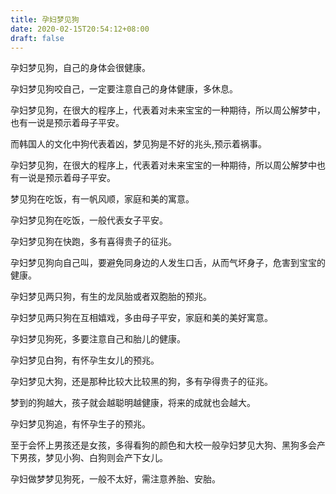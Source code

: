 ```yaml
---
title: 孕妇梦见狗
date: 2020-02-15T20:54:12+08:00
draft: false
---
```


孕妇梦见狗，自己的身体会很健康。


孕妇梦见狗咬自己，一定要注意自己的身体健康，多休息。


孕妇梦见狗，在很大的程序上，代表着对未来宝宝的一种期待，所以周公解梦中，也有一说是预示着母子平安。

而韩国人的文化中狗代表着凶，梦见狗是不好的兆头,预示着祸事。


孕妇梦见狗，在很大的程序上，代表着对未来宝宝的一种期待，所以周公解梦中也有一说是预示着母子平安。


梦见狗在吃饭，有一帆风顺，家庭和美的寓意。

孕妇梦见狗在吃饭，一般代表女子平安。


孕妇梦见狗在快跑，多有喜得贵子的征兆。


孕妇梦见狗向自己叫，要避免同身边的人发生口舌，从而气坏身子，危害到宝宝的健康。


孕妇梦见两只狗，有生的龙凤胎或者双胞胎的预兆。


孕妇梦见两只狗在互相嬉戏，多由母子平安，家庭和美的美好寓意。


孕妇梦见狗死，多要注意自己和胎儿的健康。


孕妇梦见白狗，有怀孕生女儿的预兆。


孕妇梦见大狗，还是那种比较大比较黑的狗，多有孕得贵子的征兆。

梦到的狗越大，孩子就会越聪明越健康，将来的成就也会越大。


孕妇梦见狗追，有怀孕生子的预兆。

至于会怀上男孩还是女孩，多得看狗的颜色和大校一般孕妇梦见大狗、黑狗多会产下男孩，梦见小狗、白狗则会产下女儿。


孕妇做梦梦见狗死，一般不太好，需注意养胎、安胎。

